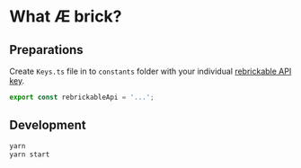 # What Æ brick?

## Preparations
Create `Keys.ts` file in to `constants` folder with your individual [rebrickable API key](https://rebrickable.com/api/).

```ts
export const rebrickableApi = '...';
```

## Development
```sh
yarn
yarn start
```